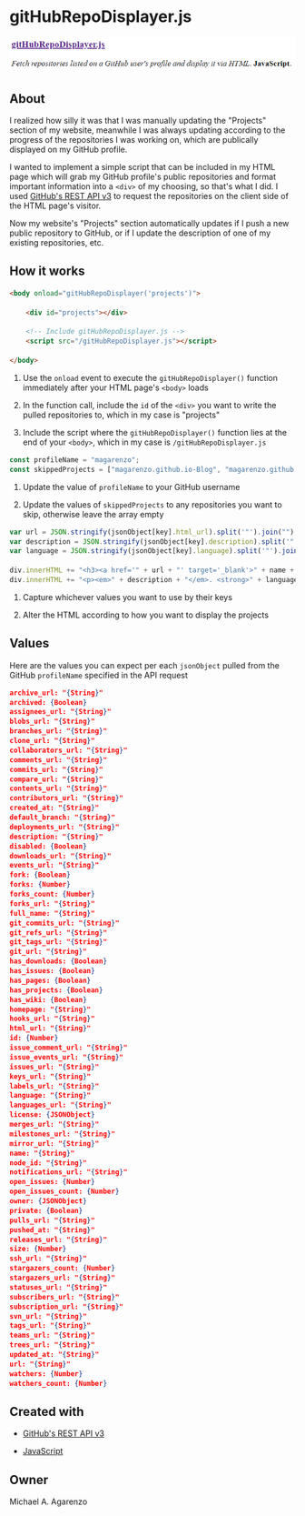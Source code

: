 # gitHubRepoDisplayer.js

![Screenshot of gitHubRepoDisplayer.js in action](gitHubRepoDisplayer.png)

## About

I realized how silly it was that I was manually updating the "Projects" section of my website, meanwhile I was always updating according to the progress of the repositories I was working on, which are publically displayed on my GitHub profile.

I wanted to implement a simple script that can be included in my HTML page which will grab my GitHub profile's public repositories and format important information into a `<div>` of my choosing, so that's what I did. I used [GitHub's REST API v3](https://developer.github.com/v3/) to request the repositories on the client side of the HTML page's visitor.

Now my website's "Projects" section automatically updates if I push a new public repository to GitHub, or if I update the description of one of my existing repositories, etc.

## How it works

```html
<body onload="gitHubRepoDisplayer('projects')">

    <div id="projects"></div>

    <!-- Include gitHubRepoDisplayer.js -->
    <script src="/gitHubRepoDisplayer.js"></script>

</body>
```

1. Use the `onload` event to execute the `gitHubRepoDisplayer()` function immediately after your HTML page's `<body>` loads

2. In the function call, include the `id` of the `<div>` you want to write the pulled repositories to, which in my case is "projects"

3. Include the script where the `gitHubRepoDisplayer()` function lies at the end of your `<body>`, which in my case is `/gitHubRepoDisplayer.js`

```javascript
const profileName = "magarenzo";
const skippedProjects = ["magarenzo.github.io-Blog", "magarenzo.github.io-Old"];
```

1. Update the value of `profileName` to your GitHub username

2. Update the values of `skippedProjects` to any repositories you want to skip, otherwise leave the array empty

```javascript
var url = JSON.stringify(jsonObject[key].html_url).split('"').join("");
var description = JSON.stringify(jsonObject[key].description).split('"').join("");
var language = JSON.stringify(jsonObject[key].language).split('"').join("");

div.innerHTML += "<h3><a href='" + url + "' target='_blank'>" + name + "</a></h3>";
div.innerHTML += "<p><em>" + description + "</em>. <strong>" + language + "</strong>.</p><br>";
```

1. Capture whichever values you want to use by their keys

2. Alter the HTML according to how you want to display the projects

## Values

Here are the values you can expect per each `jsonObject` pulled from the GitHub `profileName` specified in the API request

```json
archive_url: "{String}"
archived: {Boolean}
assignees_url: "{String}"
blobs_url: "{String}"
branches_url: "{String}"
clone_url: "{String}"
collaborators_url: "{String}"
comments_url: "{String}"
commits_url: "{String}"
compare_url: "{String}"
contents_url: "{String}"
contributors_url: "{String}"
created_at: "{String}"
default_branch: "{String}"
deployments_url: "{String}"
description: "{String}"
disabled: {Boolean}
downloads_url: "{String}"
events_url: "{String}"
fork: {Boolean}
forks: {Number}
forks_count: {Number}
forks_url: "{String}"
full_name: "{String}"
git_commits_url: "{String}"
git_refs_url: "{String}"
git_tags_url: "{String}"
git_url: "{String}"
has_downloads: {Boolean}
has_issues: {Boolean}
has_pages: {Boolean}
has_projects: {Boolean}
has_wiki: {Boolean}
homepage: "{String}"
hooks_url: "{String}"
html_url: "{String}"
id: {Number}
issue_comment_url: "{String}"
issue_events_url: "{String}"
issues_url: "{String}"
keys_url: "{String}"
labels_url: "{String}"
language: "{String}"
languages_url: "{String}"
license: {JSONObject}
merges_url: "{String}"
milestones_url: "{String}"
mirror_url: "{String}"
name: "{String}"
node_id: "{String}"
notifications_url: "{String}"
open_issues: {Number}
open_issues_count: {Number}
owner: {JSONObject}
private: {Boolean}
pulls_url: "{String}"
pushed_at: "{String}"
releases_url: "{String}"
size: {Number}
ssh_url: "{String}"
stargazers_count: {Number}
stargazers_url: "{String}"
statuses_url: "{String}"
subscribers_url: "{String}"
subscription_url: "{String}"
svn_url: "{String}"
tags_url: "{String}"
teams_url: "{String}"
trees_url: "{String}"
updated_at: "{String}"
url: "{String}"
watchers: {Number}
watchers_count: {Number}
```

## Created with

* [GitHub's REST API v3](https://developer.github.com/v3/)

* [JavaScript](https://www.javascript.com/)

## Owner

Michael A. Agarenzo
